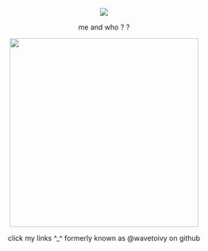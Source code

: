 <git remote set-url=https://github.com/poisoned-ivy/REPOSITORY.git>
<p align="center"> <img src=https://komarev.com/ghpvc/?username=wavetoivy&color=000000&style=flat-square&label=gooners>
<p align="center"> 
  me and who ? ?
 
 <p align="center"> 
<img src="https://i.pinimg.com/736x/4e/9e/00/4e9e0098a4605cfa09183e5256ce40ce.jpg" width="380">
 <p align="center"> 
 click my links ^_^ formerly known as @wavetoivy on github

 

